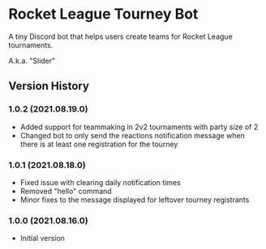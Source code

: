 # Rocket League Tourney Bot

A tiny Discord bot that helps users create teams for Rocket League tournaments.

A.k.a. "Slider"

## Version History

### 1.0.2 (2021.08.19.0)

- Added support for teammaking in 2v2 tournaments with party size of 2
- Changed bot to only send the reactions notification message when there is at least one registration for the tourney

### 1.0.1 (2021.08.18.0)

- Fixed issue with clearing daily notification times
- Removed "hello" command
- Minor fixes to the message displayed for leftover tourney registrants

### 1.0.0 (2021.08.16.0)
- Initial version